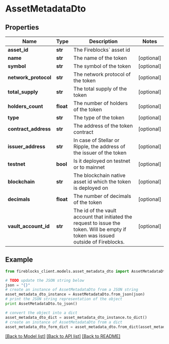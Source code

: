 # AssetMetadataDto


## Properties

Name | Type | Description | Notes
------------ | ------------- | ------------- | -------------
**asset_id** | **str** | The Fireblocks&#x60; asset id | 
**name** | **str** | The name of the token | [optional] 
**symbol** | **str** | The symbol of the token | [optional] 
**network_protocol** | **str** | The network protocol of the token | [optional] 
**total_supply** | **str** | The total supply of the token | [optional] 
**holders_count** | **float** | The number of holders of the token | [optional] 
**type** | **str** | The type of the token | [optional] 
**contract_address** | **str** | The address of the token contract | [optional] 
**issuer_address** | **str** | In case of Stellar or Ripple, the address of the issuer of the token | [optional] 
**testnet** | **bool** | Is it deployed on testnet or to mainnet | [optional] 
**blockchain** | **str** | The blockchain native asset id which the token is deployed on | [optional] 
**decimals** | **float** | The number of decimals of the token | [optional] 
**vault_account_id** | **str** | The id of the vault account that initiated the request to issue the token. Will be empty if token was issued outside of Fireblocks. | [optional] 

## Example

```python
from fireblocks_client.models.asset_metadata_dto import AssetMetadataDto

# TODO update the JSON string below
json = "{}"
# create an instance of AssetMetadataDto from a JSON string
asset_metadata_dto_instance = AssetMetadataDto.from_json(json)
# print the JSON string representation of the object
print AssetMetadataDto.to_json()

# convert the object into a dict
asset_metadata_dto_dict = asset_metadata_dto_instance.to_dict()
# create an instance of AssetMetadataDto from a dict
asset_metadata_dto_form_dict = asset_metadata_dto.from_dict(asset_metadata_dto_dict)
```
[[Back to Model list]](../README.md#documentation-for-models) [[Back to API list]](../README.md#documentation-for-api-endpoints) [[Back to README]](../README.md)


